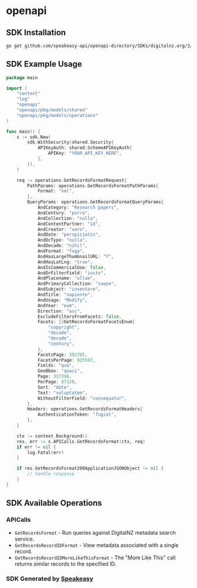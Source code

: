 # openapi

<!-- Start SDK Installation -->
## SDK Installation

```bash
go get github.com/speakeasy-api/openapi-directory/SDKs/digitalnz.org/3/go
```
<!-- End SDK Installation -->

## SDK Example Usage
<!-- Start SDK Example Usage -->
```go
package main

import (
    "context"
    "log"
    "openapi"
    "openapi/pkg/models/shared"
    "openapi/pkg/models/operations"
)

func main() {
    s := sdk.New(
        sdk.WithSecurity(shared.Security{
            APIKeyAuth: shared.SchemeAPIKeyAuth{
                APIKey: "YOUR_API_KEY_HERE",
            },
        }),
    )

    req := operations.GetRecordsFormatRequest{
        PathParams: operations.GetRecordsFormatPathParams{
            Format: "xml",
        },
        QueryParams: operations.GetRecordsFormatQueryParams{
            AndCategory: "Research papers",
            AndCentury: "porro",
            AndCollection: "nulla",
            AndContentPartner: "id",
            AndCreator: "vero",
            AndDate: "perspiciatis",
            AndDcType: "nulla",
            AndDecade: "nihil",
            AndFormat: "fuga",
            AndHasLargeThumbnailURL: "Y",
            AndHasLatLng: "true",
            AndIsCommercialUse: false,
            AndOrFilterField: "iusto",
            AndPlacename: "ullam",
            AndPrimaryCollection: "saepe",
            AndSubject: "inventore",
            AndTitle: "sapiente",
            AndUsage: "Modify",
            AndYear: "eum",
            Direction: "asc",
            ExcludeFiltersFromFacets: false,
            Facets: []GetRecordsFormatFacetsEnum{
                "copyright",
                "decade",
                "decade",
                "century",
            },
            FacetsPage: 392785,
            FacetsPerPage: 925597,
            Fields: "quo",
            GeoBbox: "quasi",
            Page: 337396,
            PerPage: 87129,
            Sort: "date",
            Text: "voluptatem",
            WithoutFilterField: "consequatur",
        },
        Headers: operations.GetRecordsFormatHeaders{
            AuthenticationToken: "fugiat",
        },
    }

    ctx := context.Background()
    res, err := s.APICalls.GetRecordsFormat(ctx, req)
    if err != nil {
        log.Fatal(err)
    }

    if res.GetRecordsFormat200ApplicationJSONObject != nil {
        // handle response
    }
}
```
<!-- End SDK Example Usage -->

<!-- Start SDK Available Operations -->
## SDK Available Operations


### APICalls

* `GetRecordsFormat` - Run queries against DigitalNZ metadata search service.
* `GetRecordsRecordIDFormat` - View metadata associated with a single record.
* `GetRecordsRecordIDMoreLikeThisFormat` - The "More Like This" call returns similar records to the specified ID.

<!-- End SDK Available Operations -->

### SDK Generated by [Speakeasy](https://docs.speakeasyapi.dev/docs/using-speakeasy/client-sdks)
